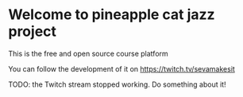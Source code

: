 # Welcome to pineapple cat jazz project

This is the free and open source course platform

You can follow the development of it on https://twitch.tv/sevamakesit

TODO: the Twitch stream stopped working. Do something about it!
